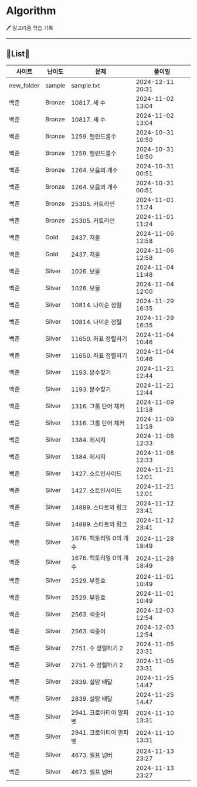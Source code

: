 # Algorithm
🖊️ 알고리즘 학습 기록

---
## 📑List📑

| 사이트 | 난이도 | 문제 | 풀이일 |
| --- | --- | --- | --- |
| new_folder | sample | sample.txt | 2024-12-11 20:31 |
| 백준 | Bronze | 10817. 세 수 | 2024-11-02 13:04 |
| 백준 | Bronze | 10817. 세 수 | 2024-11-02 13:04 |
| 백준 | Bronze | 1259. 팰린드롬수 | 2024-10-31 10:50 |
| 백준 | Bronze | 1259. 팰린드롬수 | 2024-10-31 10:50 |
| 백준 | Bronze | 1264. 모음의 개수 | 2024-10-31 00:51 |
| 백준 | Bronze | 1264. 모음의 개수 | 2024-10-31 00:51 |
| 백준 | Bronze | 25305. 커트라인 | 2024-11-01 11:24 |
| 백준 | Bronze | 25305. 커트라인 | 2024-11-01 11:24 |
| 백준 | Gold | 2437. 저울 | 2024-11-06 12:58 |
| 백준 | Gold | 2437. 저울 | 2024-11-06 12:58 |
| 백준 | Silver | 1026. 보물 | 2024-11-04 11:48 |
| 백준 | Silver | 1026. 보물 | 2024-11-04 12:00 |
| 백준 | Silver | 10814. 나이순 정렬 | 2024-11-29 16:35 |
| 백준 | Silver | 10814. 나이순 정렬 | 2024-11-29 16:35 |
| 백준 | Silver | 11650. 좌표 정렬하기 | 2024-11-04 10:46 |
| 백준 | Silver | 11650. 좌표 정렬하기 | 2024-11-04 10:46 |
| 백준 | Silver | 1193. 분수찾기 | 2024-11-21 12:44 |
| 백준 | Silver | 1193. 분수찾기 | 2024-11-21 12:44 |
| 백준 | Silver | 1316. 그룹 단어 체커 | 2024-11-09 11:18 |
| 백준 | Silver | 1316. 그룹 단어 체커 | 2024-11-09 11:18 |
| 백준 | Silver | 1384. 메시지 | 2024-11-08 12:33 |
| 백준 | Silver | 1384. 메시지 | 2024-11-08 12:33 |
| 백준 | Silver | 1427. 소트인사이드 | 2024-11-21 12:01 |
| 백준 | Silver | 1427. 소트인사이드 | 2024-11-21 12:01 |
| 백준 | Silver | 14889. 스타트와 링크 | 2024-11-12 23:41 |
| 백준 | Silver | 14889. 스타트와 링크 | 2024-11-12 23:41 |
| 백준 | Silver | 1676. 팩토리얼 0의 개수 | 2024-11-28 18:49 |
| 백준 | Silver | 1676. 팩토리얼 0의 개수 | 2024-11-28 18:49 |
| 백준 | Silver | 2529. 부등호 | 2024-11-01 10:49 |
| 백준 | Silver | 2529. 부등호 | 2024-11-01 10:49 |
| 백준 | Silver | 2563. 색종이 | 2024-12-03 12:54 |
| 백준 | Silver | 2563. 색종이 | 2024-12-03 12:54 |
| 백준 | Silver | 2751. 수 정렬하기 2 | 2024-11-05 23:31 |
| 백준 | Silver | 2751. 수 정렬하기 2 | 2024-11-05 23:31 |
| 백준 | Silver | 2839. 설탕 배달 | 2024-11-25 14:47 |
| 백준 | Silver | 2839. 설탕 배달 | 2024-11-25 14:47 |
| 백준 | Silver | 2941. 크로아티아 알파벳 | 2024-11-10 13:31 |
| 백준 | Silver | 2941. 크로아티아 알파벳 | 2024-11-10 13:31 |
| 백준 | Silver | 4673. 셀프 넘버 | 2024-11-13 23:27 |
| 백준 | Silver | 4673. 셀프 넘버 | 2024-11-13 23:27 |
